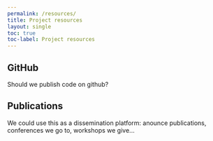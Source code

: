 ```yaml
---
permalink: /resources/
title: Project resources
layout: single
toc: true
toc-label: Project resources
---
```


## GitHub

Should we publish code on github?

## Publications

We could use this as a dissemination platform: anounce publications, conferences we go to, workshops we give...
